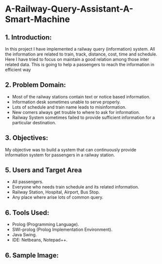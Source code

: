 # A-Railway-Query-Assistant-A-Smart-Machine

## 1. Introduction:
In this project I have implemented a railway query (information) system. All the information are related to train, track, distance, cost, time and schedule. Here I have tried to focus on maintain a good relation among those inter related data. This is going to help a passengers to reach the information in efficient way

## 2.	Problem Domain:

*	Most of the railway stations contain text or notice based information.
*	 Information desk sometimes unable to serve properly. 
*	 Lots of schedule and train name leads to misinformation.
*	 New comers always get trouble to where to ask for information. 
*	 Railway System sometimes failed to provide sufficient information for a particular destination.

## 3.   Objectives:
My objective was to build a system that can continuously provide information system for passengers in a railway station.

## 5.	Users and Target Area
*	All passengers.
*	Everyone who needs train schedule and its related information. 
*	Railway Station, Hospital, Airport, Bus Stop.
*	Any place where arise lots of common query.

## 6.  Tools Used:
*	 Prolog (Programming Language).
*	 SWI-prolog (Prolog Implementation Environment).
*	 Java Swing. 
*	IDE: Netbeans, Notepad++.

## 6.  Sample Image:
